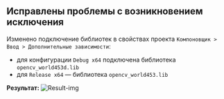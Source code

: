 ## Исправлены проблемы с возникновением исключения
Изменено подключение библиотек в свойствах проекта `Компоновщик > Ввод > Дополнительные зависимости`:
- для конфигурации `Debug x64` подключена библиотека `opencv_world453d.lib`
- для `Release x64` — библиотека `opencv_world453.lib`

**Результат:**
![Result-img](https://github.com/MeoW-2020-2/03.09.21_OpenCV_task-2/blob/v1.1/Result.png "OpenCV_Загрузка и вывод изображения")
